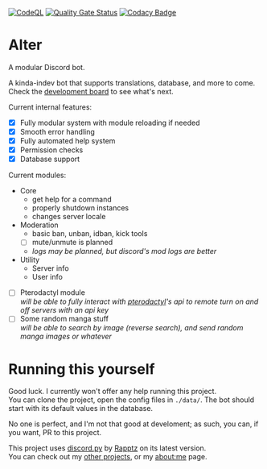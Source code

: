 [![CodeQL](https://github.com/Proxymiity/Alter/workflows/CodeQL/badge.svg)](https://github.com/Proxymiity/Alter/actions?query=workflow%3ACodeQL)
[![Quality Gate Status](https://sonarcloud.io/api/project_badges/measure?project=Proxymiity_Alter&metric=alert_status)](https://sonarcloud.io/dashboard?id=Proxymiity_Alter)
[![Codacy Badge](https://app.codacy.com/project/badge/Grade/f657d4ee17004f8f9517ab5aee129c7d)](https://www.codacy.com/gh/Proxymiity/Alter/dashboard?utm_source=github.com&amp;utm_medium=referral&amp;utm_content=Proxymiity/Alter&amp;utm_campaign=Badge_Grade)

# Alter
A modular Discord bot.

A kinda-indev bot that supports translations, database, and more to come.  
Check the [development board](https://github.com/Proxymiity/Alter/projects/2) to see what's next.

Current internal features:
  - [x] Fully modular system with module reloading if needed
  - [x] Smooth error handling
  - [x] Fully automated help system
  - [x] Permission checks
  - [x] Database support

Current modules:
  - Core
    - get help for a command
    - properly shutdown instances
    - changes server locale
  - Moderation
    - basic ban, unban, idban, kick tools
    - [ ] mute/unmute is planned
    - *logs may be planned, but discord's mod logs are better*
  - Utility
    - Server info
    - User info
  - [ ] Pterodactyl module  
    *will be able to fully interact with [pterodactyl](https://pterodactyl.io/)'s api to remote turn on and off servers with an api key*
  - [ ] Some random manga stuff  
    *will be able to search by image (reverse search), and send random manga images or whatever*

# Running this yourself
Good luck. I currently won't offer any help running this project.  
You can clone the project, open the config files in `./data/`. The bot should start with its default values in the database.

No one is perfect, and I'm not that good at develoment; as such, you can, if you want, PR to this project.


This project uses [discord.py](https://github.com/Rapptz/discord.py) by [Rapptz](https://github.com/Rapptz) on its latest version.  
You can check out my [other projects](https://proxymiity.fr/code), or my [about:me](https://proxymiity.fr/about) page.
